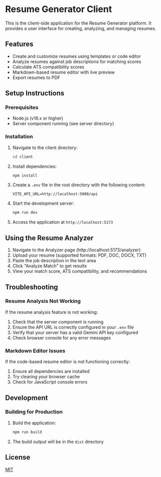 # Resume Generator Client

This is the client-side application for the Resume Generator platform. It provides a user interface for creating, analyzing, and managing resumes.

## Features

- Create and customize resumes using templates or code editor
- Analyze resumes against job descriptions for matching scores
- Calculate ATS compatibility scores
- Markdown-based resume editor with live preview
- Export resumes to PDF

## Setup Instructions

### Prerequisites

- Node.js (v16.x or higher)
- Server component running (see server directory)

### Installation

1. Navigate to the client directory:
   ```bash
   cd client
   ```

2. Install dependencies:
   ```bash
   npm install
   ```

3. Create a `.env` file in the root directory with the following content:
   ```
   VITE_API_URL=http://localhost:5000/api
   ```

4. Start the development server:
   ```bash
   npm run dev
   ```

5. Access the application at `http://localhost:5173`

## Using the Resume Analyzer

1. Navigate to the Analyzer page (http://localhost:5173/analyzer)
2. Upload your resume (supported formats: PDF, DOC, DOCX, TXT)
3. Paste the job description in the text area
4. Click "Analyze Match" to get results
5. View your match score, ATS compatibility, and recommendations

## Troubleshooting

### Resume Analysis Not Working

If the resume analysis feature is not working:

1. Check that the server component is running
2. Ensure the API URL is correctly configured in your `.env` file
3. Verify that your server has a valid Gemini API key configured
4. Check browser console for any error messages

### Markdown Editor Issues

If the code-based resume editor is not functioning correctly:

1. Ensure all dependencies are installed
2. Try clearing your browser cache
3. Check for JavaScript console errors

## Development

### Building for Production

1. Build the application:
   ```bash
   npm run build
   ```

2. The build output will be in the `dist` directory

## License

[MIT](LICENSE)
